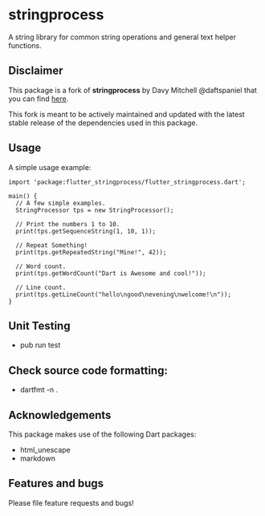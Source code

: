 # stringprocess

A string library for common string operations and general text helper functions.

## Disclaimer

This package is a fork of **stringprocess** by Davy Mitchell @daftspaniel that you can find [here](https://gitlab.com/daftspaniel/stringprocess).

This fork is meant to be actively maintained and updated with the latest stable release of the dependencies used in this package.

## Usage

A simple usage example:

    import 'package:flutter_stringprocess/flutter_stringprocess.dart';

    main() {
      // A few simple examples.
      StringProcessor tps = new StringProcessor();

      // Print the numbers 1 to 10.
      print(tps.getSequenceString(1, 10, 1));

      // Repeat Something!
      print(tps.getRepeatedString("Mine!", 42));

      // Word count.
      print(tps.getWordCount("Dart is Awesome and cool!"));

      // Line count.
      print(tps.getLineCount("hello\ngood\nevening\nwelcome!\n"));
    }

## Unit Testing

  + pub run test

## Check source code formatting:
  + dartfmt -n .

## Acknowledgements
This package makes use of the following Dart packages:

  + html_unescape
  + markdown

## Features and bugs

Please file feature requests and bugs!

